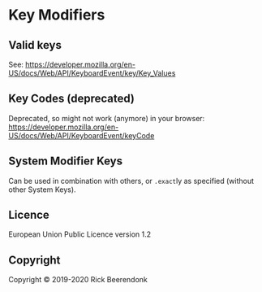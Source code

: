 # Key Modifiers

## Valid keys

See: https://developer.mozilla.org/en-US/docs/Web/API/KeyboardEvent/key/Key_Values

## Key Codes (deprecated)

Deprecated, so might not work (anymore) in your browser: https://developer.mozilla.org/en-US/docs/Web/API/KeyboardEvent/keyCode

## System Modifier Keys

Can be used in combination with others, or `.exact`ly as specified (without other System Keys).

## Licence

European Union Public Licence version 1.2

## Copyright

Copyright © 2019-2020 Rick Beerendonk

